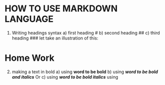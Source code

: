 # HOW TO USE MARKDOWN LANGUAGE
1) Writing headings syntax
a) first heading #
b) second heading ##
c) third heading ###
let take an illustration of this:
# Home Work
2) making a text in bold
a) using **word to be bold**
b) using ***word to be bold and italics*** Or
c) using ___word to be bold italics___
using 